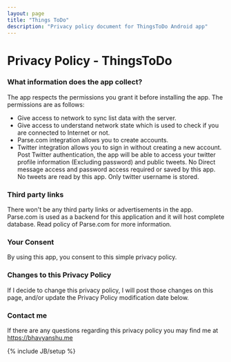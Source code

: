 ```yaml
---
layout: page
title: "Things ToDo"
description: "Privacy policy document for ThingsToDo Android app"
---
```


# Privacy Policy - ThingsToDo

### What information does the app collect?

The app respects the permissions you grant it before installing the app. The permissions are as follows:

* Give access to network to sync list data with the server.
* Give access to understand network state which is used to check if you are connected to Internet or not.
* Parse.com integration allows you to create accounts.
* Twitter integration allows you to sign in without creating a new account. Post Twitter authentication, the app will be able to access your twitter profile information (Excluding password) and public tweets. No Direct message access and password access required or saved by this app. No tweets are read by this app. Only twitter username is stored.

### Third party links

There won't be any third party links or advertisements in the app. Parse.com is used as a backend for this application and it will host complete database. Read policy of Parse.com for more information.

### Your Consent

By using this app, you consent to this simple privacy policy.

### Changes to this Privacy Policy

If I decide to change this privacy policy, I will post those changes on this page, and/or update the Privacy Policy modification date below.

### Contact me

If there are any questions regarding this privacy policy you may find me at https://bhavyanshu.me

{% include JB/setup %}
